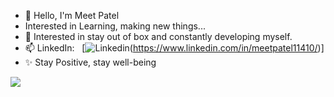 - 👋 Hello, I'm Meet Patel
- Interested in Learning, making new things...  
- 👀 Interested in stay out of box and constantly developing myself.
- 📫 LinkedIn: &nbsp; [![Linkedin](https://i.stack.imgur.com/gVE0j.png)(https://www.linkedin.com/in/meetpatel11410/)]
- ✨ Stay Positive, stay well-being  
<img src="https://t.bkit.co/w_64ba1dd407ba3.gif" />

